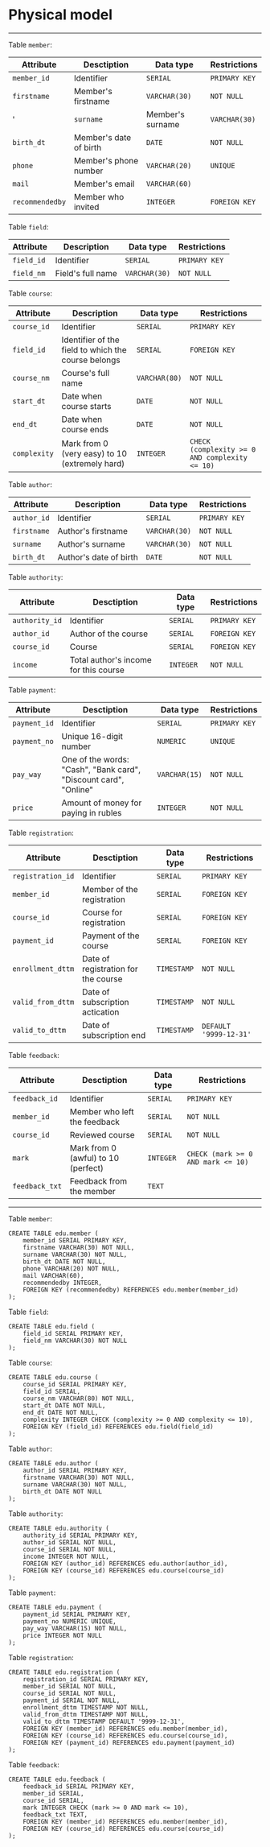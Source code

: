 # Physical model

---

Table `member`:

| Attribute        | Desctiption           | Data type     | Restrictions   |
|-----------------|--------------------|----------------|---------------|
| `member_id`         | Identifier      | `SERIAL`      | `PRIMARY KEY` |
| `firstname`       | Member's firstname    | `VARCHAR(30)` | `NOT NULL`    |
'| `surname`       | Member's surname    | `VARCHAR(30)` | `NOT NULL`    |
| `birth_dt`       | Member's date of birth      | `DATE` | `NOT NULL`    |
| `phone`     | Member's phone number     | `VARCHAR(20)`  | `UNIQUE`    |
| `mail`      | Member's email  | `VARCHAR(60)`    |     |
| `recommendedby`      | Member who invited | `INTEGER`    | `FOREIGN KEY`    |

Table `field`:

| Attribute             | Description                                         | Data type     | Restrictions   |
|-------------|---------------------------------|-------------|---------------|
| `field_id`    | Identifier             | `SERIAL`   | `PRIMARY KEY` |
| `field_nm`     | Field's full name           | `VARCHAR(30)`   | `NOT NULL` |

Table `course`:

| Attribute             | Description                                         | Data type     | Restrictions   |
|----------------------|--------------------------------------------------|----------------|---------------|
| `course_id`              | Identifier                                    | `SERIAL`      | `PRIMARY KEY` |
| `field_id`               | Identifier of the field to which the course belongs                                              | `SERIAL` | `FOREIGN KEY`    |
| `course_nm`         | Course's full name                | `VARCHAR(80)`      | `NOT NULL`    |
| `start_dt`          | Date when course starts                | `DATE`      | `NOT NULL`    |
| `end_dt`      | Date when course ends           | `DATE`      | `NOT NULL`    |
| `complexity`      | Mark from 0 (very easy) to 10 (extremely hard)           | `INTEGER`      | `CHECK (complexity >= 0 AND complexity <= 10)`    |

Table `author`:

| Attribute             | Description                                         | Data type     | Restrictions   |
|-------------|---------------------------------|-------------|---------------|
| `author_id`    | Identifier             | `SERIAL`   | `PRIMARY KEY` |
| `firstname`     | Author's firstname        | `VARCHAR(30)`   | `NOT NULL` |
| `surname`     | Author's surname          | `VARCHAR(30)`   | `NOT NULL` |
| `birth_dt`     | Author's date of birth             | `DATE`   | `NOT NULL` |

Table `authority`:

| Attribute        | Desctiption           | Data type     | Restrictions   |
|-----------------|--------------------|----------------|---------------|
| `authority_id`         | Identifier      | `SERIAL`      | `PRIMARY KEY` |
| `author_id`       | Author of the course   | `SERIAL` | `FOREIGN KEY`    |
| `course_id`       | Course      | `SERIAL` | `FOREIGN KEY`    |
| `income`     | Total author's income for this course   | `INTEGER`  | `NOT NULL`    |

Table `payment`:

| Attribute        | Desctiption           | Data type     | Restrictions   |
|-----------------|--------------------|----------------|---------------|
| `payment_id`         | Identifier      | `SERIAL`      | `PRIMARY KEY` |
| `payment_no`       | Unique 16-digit number    | `NUMERIC` | `UNIQUE`    |
| `pay_way`     | One of the words: "Cash", "Bank card", "Discount card", "Online"     | `VARCHAR(15)`  | `NOT NULL`    |
| `price`      | Amount of money for paying in rubles | `INTEGER`    | `NOT NULL`    |


Table `registration`:

| Attribute        | Desctiption           | Data type     | Restrictions   |
|-----------------|--------------------|----------------|---------------|
| `registration_id`         | Identifier      | `SERIAL`      | `PRIMARY KEY` |
| `member_id`       | Member of the registration    | `SERIAL` | `FOREIGN KEY`    |
| `course_id`       | Course for registration      | `SERIAL` | `FOREIGN KEY`    |
| `payment_id`     | Payment of the course     | `SERIAL`  | `FOREIGN KEY`    |
| `enrollment_dttm`      | Date of registration for the course | `TIMESTAMP`    | `NOT NULL`    |
| `valid_from_dttm`      | Date of subscription actication | `TIMESTAMP`    | `NOT NULL`    |
| `valid_to_dttm`      | Date of subscription end | `TIMESTAMP`    | `DEFAULT '9999-12-31'`    |

Table `feedback`:

| Attribute        | Desctiption           | Data type     | Restrictions   |
|-----------------|--------------------|----------------|---------------|
| `feedback_id`         | Identifier      | `SERIAL`      | `PRIMARY KEY` |
| `member_id`       | Member who left the feedback    | `SERIAL` | `NOT NULL`    |
| `course_id`       | Reviewed course      | `SERIAL` | `NOT NULL` |
| `mark`     | Mark from 0 (awful) to 10 (perfect)     | `INTEGER`  | `CHECK (mark >= 0 AND mark <= 10)`    |
| `feedback_txt`      | Feedback from the member | `TEXT`    |     |

---

Table `member`:

```postgresql
CREATE TABLE edu.member (
	member_id SERIAL PRIMARY KEY,
	firstname VARCHAR(30) NOT NULL,
	surname VARCHAR(30) NOT NULL,
	birth_dt DATE NOT NULL,
	phone VARCHAR(20) NOT NULL,
	mail VARCHAR(60),
	recommendedby INTEGER,
	FOREIGN KEY (recommendedby) REFERENCES edu.member(member_id)
);
```

Table `field`:

```postgresql
CREATE TABLE edu.field (
	field_id SERIAL PRIMARY KEY,
	field_nm VARCHAR(30) NOT NULL
);
```

Table `course`:

```postgresql
CREATE TABLE edu.course (
	course_id SERIAL PRIMARY KEY,
	field_id SERIAL,
	course_nm VARCHAR(80) NOT NULL,
	start_dt DATE NOT NULL,
	end_dt DATE NOT NULL,
	complexity INTEGER CHECK (complexity >= 0 AND complexity <= 10),
	FOREIGN KEY (field_id) REFERENCES edu.field(field_id)
);
```

Table `author`:

```postgresql
CREATE TABLE edu.author (
	author_id SERIAL PRIMARY KEY,
	firstname VARCHAR(30) NOT NULL,
	surname VARCHAR(30) NOT NULL,
	birth_dt DATE NOT NULL
);
```

Table `authority`:

```postgresql
CREATE TABLE edu.authority (
	authority_id SERIAL PRIMARY KEY,
	author_id SERIAL NOT NULL,
	course_id SERIAL NOT NULL,
	income INTEGER NOT NULL,
	FOREIGN KEY (author_id) REFERENCES edu.author(author_id),
	FOREIGN KEY (course_id) REFERENCES edu.course(course_id)
);
```

Table `payment`:

```postgresql
CREATE TABLE edu.payment (
	payment_id SERIAL PRIMARY KEY,
	payment_no NUMERIC UNIQUE,
	pay_way VARCHAR(15) NOT NULL,
	price INTEGER NOT NULL
);
```

Table `registration`:

```postgresql
CREATE TABLE edu.registration (
	registration_id SERIAL PRIMARY KEY,
	member_id SERIAL NOT NULL,
	course_id SERIAL NOT NULL,
	payment_id SERIAL NOT NULL,
	enrollment_dttm TIMESTAMP NOT NULL,
	valid_from_dttm TIMESTAMP NOT NULL,
	valid_to_dttm TIMESTAMP DEFAULT '9999-12-31',
	FOREIGN KEY (member_id) REFERENCES edu.member(member_id),
	FOREIGN KEY (course_id) REFERENCES edu.course(course_id),
	FOREIGN KEY (payment_id) REFERENCES edu.payment(payment_id)
);
```

Table `feedback`:

```postgresql
CREATE TABLE edu.feedback (
	feedback_id SERIAL PRIMARY KEY,
	member_id SERIAL,
	course_id SERIAL,
	mark INTEGER CHECK (mark >= 0 AND mark <= 10),
	feedback_txt TEXT,
	FOREIGN KEY (member_id) REFERENCES edu.member(member_id),
	FOREIGN KEY (course_id) REFERENCES edu.course(course_id)
);
```











